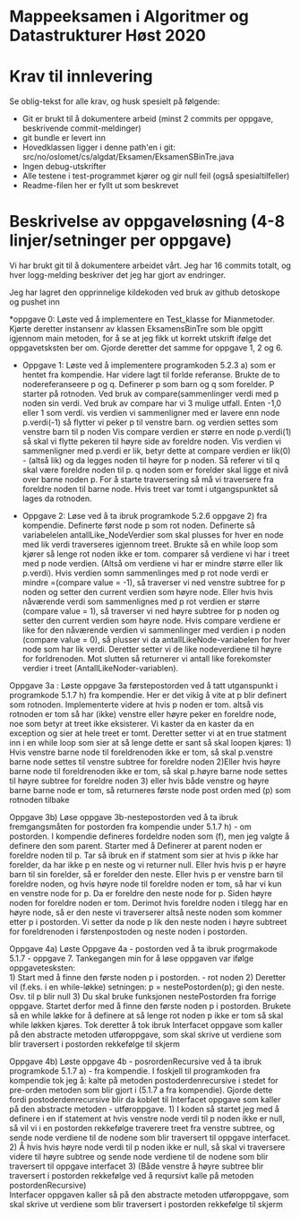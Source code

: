 # Mappeeksamen i Algoritmer og Datastrukturer Høst 2020

# Krav til innlevering

Se oblig-tekst for alle krav, og husk spesielt på følgende:

* Git er brukt til å dokumentere arbeid (minst 2 commits per oppgave, beskrivende commit-meldinger)	
* git bundle er levert inn
* Hovedklassen ligger i denne path'en i git: src/no/oslomet/cs/algdat/Eksamen/EksamenSBinTre.java
* Ingen debug-utskrifter
* Alle testene i test-programmet kjører og gir null feil (også spesialtilfeller)
* Readme-filen her er fyllt ut som beskrevet


# Beskrivelse av oppgaveløsning (4-8 linjer/setninger per oppgave)

Vi har brukt git til å dokumentere arbeidet vårt. Jeg har 16 commits totalt, og hver logg-melding beskriver det jeg har gjort av endringer.

Jeg har lagret den opprinnelige kildekoden ved bruk av github detoskope og pushet inn

*oppgave 0: Løste ved å implementere en Test_klasse for Mianmetoder. Kjørte deretter instansenr av klassen EksamensBinTre som ble opgitt igjennom main metoden,
            for å se at jeg fikk ut korrekt utskrift ifølge det oppgavetsksten ber om. Gjorde deretter det samme for oppgave 1, 2 og 6. 

* Oppgave 1: Løste ved å implementere programkoden 5.2.3 a) som er hentet fra kompendie. Har videre lagt til forlde referanse.
             Brukte de to nodereferanseere p og q. Definerer p som barn og q som forelder. P starter på rotnoden. 
             Ved bruk av compare(sammenlinger verdi med p noden sin verdi. Ved bruk av compare har vi 3 mulige utfall. Enten -1,0 eller 1 som verdi.
             vis verdien vi sammenligner med er lavere enn node p.verdi(-1) så flytter vi peker p til venstre barn. og verdien settes som venstre barn til p noden
             Vis compare verdien er større en node p.verdi(1) så skal vi flytte pekeren til høyre side av foreldre noden.
             Vis verdien vi sammenligner med p.verdi er lik, betyr dette at compare verdien er lik(0) - (altså lik) og da legges noden til høyre for p noden.
             Så referer vi til q skal være foreldre noden til p. q noden som er forelder skal ligge et nivå over barne noden p.
             For å starte traversering så må vi traversere fra foreldre noden til barne node. 
             Hvis treet var tomt i utgangspunktet så lages da rotnoden.  
           

* Oppgave 2: Løse ved å ta ibruk programkode 5.2.6 oppgave 2) fra kompendie. Definerte først node p som rot noden. Definerte så
             variabelelen antallLike_NodeVerdier som skal plusses for hver en node med lik verdi traverseres igjennom treet.
             Brukte så en while loop som kjører så lenge rot noden ikke er tom. comparer så verdiene vi har i treet med p node verdien. 
             (Altså om verdiene vi har er mindre større eller lik p.verdi). Hvis verdien somn sammenlinges med p rot node verdi er mindre =(compare value = -1),
             så traverser vi ned venstre subtree for p noden og setter den current verdien som høyre node. 
             Eller hvis hvis nåværende verdi som sammenlignes med p rot verdien er større (compare value = 1), 
             så traverser vi ned høyre subtree for p noden og setter den current verdien som høyre node.
             Hvis compare verdiene er like for den nåværende verdien vi sammenlinger med verdien i p noden (compare value = 0),
             så plusser vi da antallLikeNode-variabelen for hver node som har lik verdi. Deretter setter vi de like nodeverdiene til høyre for forldrenoden.
             Mot slutten så returnerer vi antall like forekomster verdier i treet (AntallLikeNoder-variablen).  
              
Oppgave 3a : Løste oppgave 3a førstepostorden ved å tatt utganspunkt i programkode 5.1.7 h) fra kompendie. Her er det vikig å vite at p blir definert som rotnoden. 
             Implementerte videre at hvis p noden er tom. altså vis rotnoden er tom så har (ikke) venstre eller høyre peker en foreldre node, noe som betyr at treet ikke eksisterer.
             Vi kaster da en kaster da en exception og sier at hele treet er tomt. Deretter setter vi at en true statment inn i en while loop som sier at så lenge dette er sant så skal loopen kjøres:
             1) Hvis venstre barne node til foreldrenoden ikke er tom, så skal p.venstre barne node settes til venstre subtree for foreldre noden
             2)Eller hvis høyre barne node til foreldrenoden ikke er tom, så skal p.høyre barne node settes til høyre subtree for foreldre noden
             3) eller hvis både venstre og høyre barne barne node er tom, så returneres første node post orden med (p) som rotnoden tilbake 
           
Oppgave 3b)  Løse oppgave 3b-nestepostorden ved å ta ibruk fremgangsmåten for postorden fra kompendie under 5.1.7 h) - om postorden.
             I kompendie defineres fordeldre noden som (f), men jeg valgte å definere den som parent. Starter med å
             Definerer at parent noden er foreldre noden til p. Tar så ibruk en if statment som sier at hvis p ikke har forelder, 
             da har ikke p en neste og vi returner null. Eller hvis hvis p er høyre barn til sin forelder, så er forelder den neste.
             Eller hvis p er venstre barn til foreldre noden, og hvis høyre node til foreldre noden er tom, så har vi kun en venstre node for p.
             Da er foreldre den neste node for p. Siden høyre noden for foreldre noden er tom.
             Derimot hvis foreldre noden i tilegg har en høyre node, så er den neste vi traverserer altså neste noden som kommer etter p i postorden.
             Vi setter da node p lik den neste noden i høyre subtreet for foreldrenoden i førstenpostoden og neste noden i postorden.
             
Oppgave 4a)  Løste Oppgave 4a - postorden ved å ta ibruk progrmakode 5.1.7 - oppgave 7. Tankegangen min for å løse oppgaven var ifølge oppgavetesksten:  
             1) Start med å finne den første noden p i postorden. - rot noden
             2) Deretter vil (f.eks. i en while-løkke) setningen: p = nestePostorden(p); gi den neste. Osv. til p blir null
             3) Du skal bruke funksjonen nestePostorden fra forrige oppgave.
            Startet derfor med å finne den første noden p i postorden.
            Brukete så en while løkke for å definere at så lenge rot noden p ikke er tom så skal while løkken kjøres.
            Tok deretter å tok ibruk Interfacet oppgave som kaller på den abstracte metoden utføroppgave, som skal skrive ut verdiene som blir traversert i postorden rekkefølge til skjerm
           
Oppgave 4b) Løste oppgave 4b - posrordenRecursive ved å ta ibruk programkode 5.1.7 a) - fra kompendie.
            I foskjell til programkoden fra kompendie tok jeg å:
            kalte på metoden postoderdenrecursive i stedet for pre-orden metoden som blir gjort i (5.1.7 a fra kompendie). 
             Gjorde dette fordi postoderdenrecursive blir da koblet til Interfacet oppgave som kaller på den abstracte metoden - utføroppgave. 
            1) I koden så startet jeg med å definere i en if statement at hvis venstre node verdi til p noden ikke er null, så vil vi i en postorden rekkefølge
                  traverere treet fra venstre subtree, og sende node verdiene til de nodene som blir traversert til oppgave interfacet.  
            2) Å hvis hvis høyre node verdi til p noden ikke er null, 
                  så skal vi traversere videre til høyre subtree og sende node verdiene til de nodene som blir traversert til oppgave interfacet 
            3) (Både venstre å høyre subtree blir traversert i postorden rekkefølge ved å reqursivt kalle på metoden postordenRecursive)        
            Interfacer oppgaven kaller så på den abstracte metoden utføroppgave, som skal skrive ut verdiene som blir traversert i postorden rekkefølge til skjerm      
 
            
          